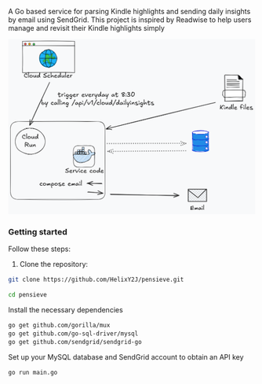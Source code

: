 
A Go based service for parsing Kindle highlights and sending daily insights by email using SendGrid. This project is inspired by Readwise to help users manage and revisit their Kindle highlights simply

![](/img/pensieve.png)

### Getting started

Follow these steps:

1. Clone the repository:

```bash
git clone https://github.com/HelixY2J/pensieve.git
```

```bash
cd pensieve
```

Install the necessary dependencies

```bash
go get github.com/gorilla/mux
go get github.com/go-sql-driver/mysql
go get github.com/sendgrid/sendgrid-go
```

Set up your MySQL database and SendGrid account to obtain an API key


```bash
go run main.go
```
